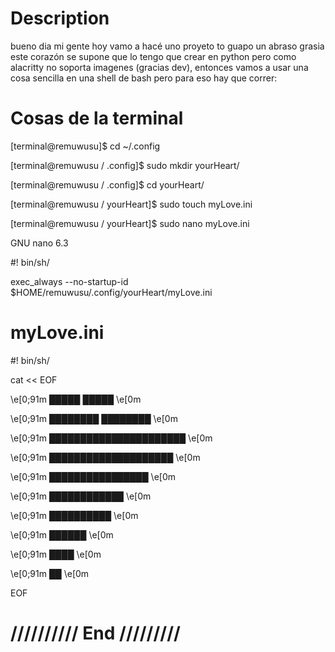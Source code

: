 # Description

bueno dia mi gente hoy vamo a hacé uno proyeto to guapo un abraso grasia
este corazón se supone que lo tengo que crear en python pero como alacritty no soporta imagenes (gracias dev), entonces vamos a usar una cosa sencilla en una shell de bash
pero para eso hay que correr:

# Cosas de la terminal

[terminal@remuwusu]$ cd ~/.config 

[terminal@remuwusu / .config]$ sudo mkdir yourHeart/ 

[terminal@remuwusu / .config]$ cd yourHeart/ 

[terminal@remuwusu / yourHeart]$ sudo touch myLove.ini 

[terminal@remuwusu / yourHeart]$ sudo nano myLove.ini 


GNU nano 6.3

#! bin/sh/

exec_always --no-startup-id $HOME/remuwusu/.config/yourHeart/myLove.ini


# myLove.ini

#! bin/sh/

cat << EOF

 
 \e[0;91m   █████      █████     \e[0m
 
 \e[0;91m ████████    ████████    \e[0m
 
\e[0;91m ██████████████████████     \e[0m

 \e[0;91m ████████████████████    \e[0m
 
 \e[0;91m   ████████████████      \e[0m
 
  \e[0;91m    ████████████        \e[0m
  
  \e[0;91m     ██████████       \e[0m
  
  \e[0;91m       ██████       \e[0m
  
  \e[0;91m        ████    \e[0m
  
  \e[0;91m         ██  \e[0m
  
          
EOF

# ////////// End /////////
